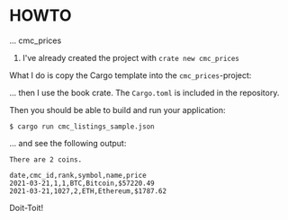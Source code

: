 # HOWTO

... cmc_prices

1. I've already created the project with `crate new cmc_prices`

What I do is copy the Cargo template into the `cmc_prices`-project:

... then I use the book crate. The `Cargo.toml` is included in the repository.

Then you should be able to build and run your application:

```SHELL
$ cargo run cmc_listings_sample.json
```

... and see the following output:

```TXT
There are 2 coins.

date,cmc_id,rank,symbol,name,price
2021-03-21,1,1,BTC,Bitcoin,$57220.49
2021-03-21,1027,2,ETH,Ethereum,$1787.62
```

Doit-Toit!

